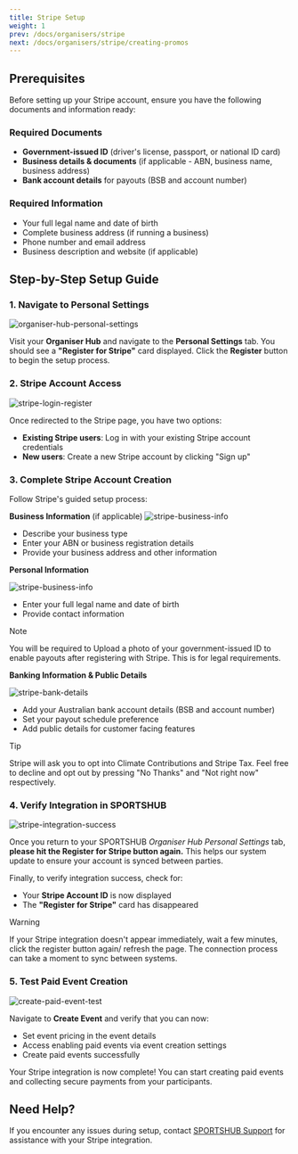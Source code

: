 ```yaml
---
title: Stripe Setup
weight: 1
prev: /docs/organisers/stripe
next: /docs/organisers/stripe/creating-promos
---
```


## Prerequisites

Before setting up your Stripe account, ensure you have the following documents and information ready:

### Required Documents

- **Government-issued ID** (driver's license, passport, or national ID card)
- **Business details & documents** (if applicable - ABN, business name, business address)
- **Bank account details** for payouts (BSB and account number)

### Required Information

- Your full legal name and date of birth
- Complete business address (if running a business)
- Phone number and email address
- Business description and website (if applicable)

## Step-by-Step Setup Guide

### 1. Navigate to Personal Settings

![organiser-hub-personal-settings](/images/docs/organisers/stripe/organiser-hub-personal-settings.png)

Visit your **Organiser Hub** and navigate to the **Personal Settings** tab. You should see a **"Register for Stripe"** card displayed. Click the **Register** button to begin the setup process.

### 2. Stripe Account Access

![stripe-login-register](/images/docs/organisers/stripe/stripe-login-register.png)

Once redirected to the Stripe page, you have two options:

- **Existing Stripe users**: Log in with your existing Stripe account credentials
- **New users**: Create a new Stripe account by clicking "Sign up"

### 3. Complete Stripe Account Creation

Follow Stripe's guided setup process:

**Business Information** (if applicable)
![stripe-business-info](/images/docs/organisers/stripe/stripe-business-info.jpg)

- Describe your business type
- Enter your ABN or business registration details
- Provide your business address and other information

**Personal Information**

![stripe-business-info](/images/docs/organisers/stripe/stripe-personal-info.jpg)

- Enter your full legal name and date of birth
- Provide contact information

> [!NOTE]
> You will be required to Upload a photo of your government-issued ID to enable payouts after registering with Stripe. This is for legal requirements.

**Banking Information & Public Details**

![stripe-bank-details](/images/docs/organisers/stripe/stripe-bank-info.jpg)

- Add your Australian bank account details (BSB and account number)
- Set your payout schedule preference
- Add public details for customer facing features

> [!TIP]
> Stripe will ask you to opt into Climate Contributions and Stripe Tax. Feel free to decline and opt out by pressing "No Thanks" and "Not right now" respectively.

### 4. Verify Integration in SPORTSHUB

![stripe-integration-success](/images/docs/organisers/stripe/stripe-integration-success.png)

Once you return to your SPORTSHUB _Organiser Hub Personal Settings_ tab, **please hit the Register for Stripe button again.** This helps our system update to ensure your account is synced between parties.

Finally, to verify integration success, check for:

- Your **Stripe Account ID** is now displayed
- The **"Register for Stripe"** card has disappeared

> [!WARNING]
> If your Stripe integration doesn't appear immediately, wait a few minutes, click the register button again/ refresh the page. The connection process can take a moment to sync between systems.

### 5. Test Paid Event Creation

![create-paid-event-test](/images/docs/organisers/stripe/create-paid-event-test.png)

Navigate to **Create Event** and verify that you can now:

- Set event pricing in the event details
- Access enabling paid events via event creation settings
- Create paid events successfully

Your Stripe integration is now complete! You can start creating paid events and collecting secure payments from your participants.

## Need Help?

If you encounter any issues during setup, contact [SPORTSHUB Support](https://www.sportshub.net.au/contact) for assistance with your Stripe integration.
